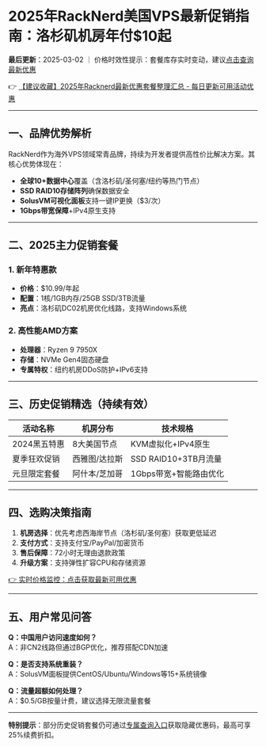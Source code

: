 # 2025年RackNerd美国VPS最新促销指南：洛杉矶机房年付$10起

**最后更新**：2025-03-02 ｜ 价格时效性提示：套餐库存实时变动，建议[点击查询最新优惠](https://bit.ly/Rack_Nerd)

👉 [【建议收藏】2025年Racknerd最新优惠套餐整理汇总 - 每日更新可用活动优惠](https://bit.ly/Rack_Nerd)

---

## 一、品牌优势解析
RackNerd作为海外VPS领域常青品牌，持续为开发者提供高性价比解决方案。其核心优势体现在：
- **全球10+数据中心**覆盖（含洛杉矶/圣何塞/纽约等热门节点）
- **SSD RAID10存储阵列**确保数据安全
- **SolusVM可视化面板**支持一键IP更换（$3/次）
- **1Gbps带宽保障**+IPv4原生支持

---

## 二、2025主力促销套餐
### 1. 新年特惠款
- **价格**：$10.99/年起
- **配置**：1核/1GB内存/25GB SSD/3TB流量
- **亮点**：洛杉矶DC02机房优化线路，支持Windows系统

### 2. 高性能AMD方案
- **处理器**：Ryzen 9 7950X
- **存储**：NVMe Gen4固态硬盘
- **专属特权**：纽约机房DDoS防护+IPv6支持

---

## 三、历史促销精选（持续有效）
| 活动名称       | 机房分布            | 技术规格                  |
|----------------|--------------------|-------------------------|
| 2024黑五特惠   | 8大美国节点        | KVM虚拟化+IPv4原生       |
| 夏季狂欢促销   | 西雅图/达拉斯      | SSD RAID10+3TB月流量     |
| 元旦限定套餐   | 阿什本/芝加哥      | 1Gbps带宽+智能路由优化   |

---

## 四、选购决策指南
1. **机房选择**：优先考虑西海岸节点（洛杉矶/圣何塞）获取更低延迟
2. **支付方式**：支持支付宝/PayPal/加密货币
3. **售后保障**：72小时无理由退款政策
4. **升级方案**：支持弹性扩容CPU和存储资源

[👉 实时价格监控：点击获取最新可用优惠](https://bit.ly/Rack_Nerd)

---

## 五、用户常见问答
**Q：中国用户访问速度如何？**  
A：非CN2线路但通过BGP优化，推荐搭配CDN加速

**Q：是否支持系统重装？**  
A：SolusVM面板提供CentOS/Ubuntu/Windows等15+系统镜像

**Q：流量超额如何处理？**  
A：$0.5/GB按量计费，建议选择无限流量套餐

---

**特别提示**：部分历史促销套餐仍可通过[专属查询入口](https://bit.ly/Rack_Nerd)获取隐藏优惠码，最高可享25%续费折扣。